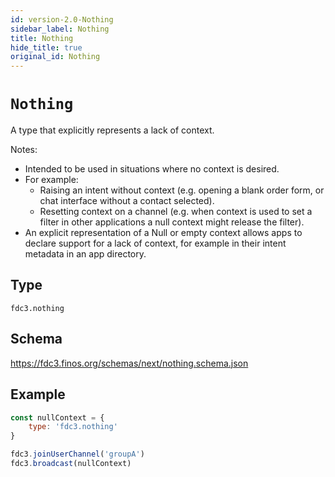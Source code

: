 ```yaml
---
id: version-2.0-Nothing
sidebar_label: Nothing
title: Nothing
hide_title: true
original_id: Nothing
---
```

# `Nothing`

A type that explicitly represents a lack of context.

Notes:

- Intended to be used in situations where no context is desired. 
- For example:
  - Raising an intent without context (e.g. opening a blank order form, or chat
    interface without a contact selected).
  - Resetting context on a channel (e.g. when context is used to set a filter in
    other applications a null context might release the filter).
- An explicit representation of a Null or empty context allows apps to declare support for
  a lack of context, for example in their intent metadata in an app directory.

## Type

`fdc3.nothing`

## Schema

https://fdc3.finos.org/schemas/next/nothing.schema.json

## Example

```js
const nullContext = {
    type: 'fdc3.nothing'
}

fdc3.joinUserChannel('groupA')
fdc3.broadcast(nullContext)
```